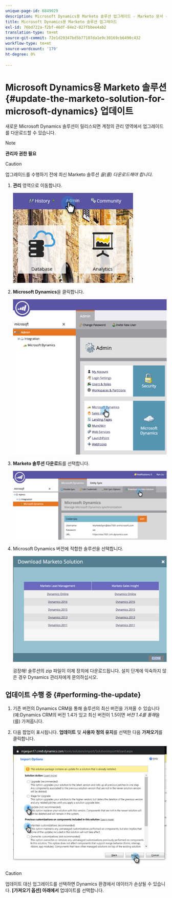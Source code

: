 ```yaml
---
unique-page-id: 6849029
description: Microsoft Dynamics용 Marketo 솔루션 업그레이드 - Marketo 문서 - 제품 설명서
title: Microsoft Dynamics용 Marketo 솔루션 업그레이드
exl-id: 76bd722a-f2bf-46df-84e2-827fbbee4ab2
translation-type: tm+mt
source-git-commit: 72e1d29347bd5b77107da1e9c30169cb6490c432
workflow-type: tm+mt
source-wordcount: '179'
ht-degree: 0%

---
```


# Microsoft Dynamics용 Marketo 솔루션 {#update-the-marketo-solution-for-microsoft-dynamics} 업데이트

새로운 Microsoft Dynamics 솔루션이 릴리스되면 계정의 관리 영역에서 업그레이드를 다운로드할 수 있습니다.

>[!NOTE]
>
>**관리자 권한 필요**

>[!CAUTION]
>
>업그레이드를 수행하기 전에 최신 Marketo 솔루션 _을(를) 다운로드해야 합니다._

1. **관리** 영역으로 이동합니다.

   ![](assets/admin.png)

1. **Microsoft Dynamics**&#x200B;을 클릭합니다.

   ![](assets/image2015-3-16-10-3a51-3a25.png)

1. **Marketo 솔루션 다운로드**&#x200B;를 선택합니다.

   ![](assets/image2015-3-16-10-3a52-3a1.png)

1. Microsoft Dynamics 버전에 적합한 솔루션을 선택합니다.

   ![](assets/msd-online.png)

   굉장해! 솔루션의 zip 파일이 이제 장치에 다운로드됩니다. 설치 단계에 익숙하지 않은 경우 Dynamics 관리자에게 문의하십시오.

## 업데이트 수행 중 {#performing-the-update}

1. 기존 버전의 Dynamics CRM을 통해 솔루션의 최신 버전을 가져올 수 있습니다(예:Dynamics CRM의 버전 1.4가 있고 최신 버전이 1.5이면 _버전 1.4를 통해_&#x200B;을(를) 가져옵니다.

1. 다음 팝업이 표시됩니다. **업데이트** 및 **사용자 정의 유지**&#x200B;를 선택한 다음 **가져오기**&#x200B;를 클릭합니다.

   ![](assets/update-the-marketo-solution-for-microsoft-dynamics-5.png)

>[!CAUTION]
>
>업데이트 대신 업그레이드를 선택하면 Dynamics 환경에서 데이터가 손상될 수 있습니다. **[가져오기 옵션] 아래에서** 업데이트를 선택합니다.
